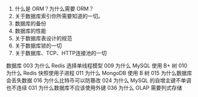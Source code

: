 





1.   什么是 ORM？为什么需要 ORM？
2.   关于数据库索引你所需要知道的一切。
3.   数据库的备份
4.   数据库的性能
5.   关于数据库表设计的规范
6.   关于数据库锁的一切
7.   关于数据库、TCP、HTTP连接池的一切

数据库
003 为什么 Redis 选择单线程模型
009 为什么 MySQL 使用 B+ 树
010 为什么 Redis 快照使用子进程
011 为什么 MongoDB 使用 B 树
015 为什么数据库会丢失数据
016 为什么比特币可以防篡改
024 为什么 MySQL 的自增主键不单调也不连续
031 为什么数据库不应该使用外键
036 为什么 OLAP 需要列式存储